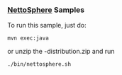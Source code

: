 ### [NettoSphere](https://github.com/Atmosphere/nettosphere) Samples
To run this sample, just do:
```
mvn exec:java
```
or unzip the <application-name>-distribution.zip and run 
```
./bin/nettosphere.sh
```

